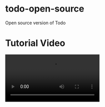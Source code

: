 # todo-open-source
Open source version of Todo

# Tutorial Video

![Tutorial Video](https://user-images.githubusercontent.com/37347402/109742037-24026100-7b83-11eb-8cf5-6e7ce212faed.mp4)
